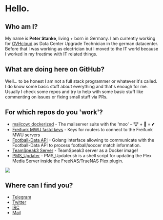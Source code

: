 # Hello.

## Who am I?
My name is **Peter Stanke**, living + born in Germany. I am currently working for [OVHcloud](https://www.ovhcloud.com/en/) as Data Center Upgrade Technician in the german datacenter. Before that I was working as electrician but I moved to the IT world because I worked in my freetime with IT related things.

## What are doing here on GitHub?
Well... to be honest I am not a full stack programmer or whatever it's called. I do know some basic stuff about everything and that's enough for me.
Usually I check some repos and try to help with some basic stuff like commenting on issues or fixing small stuff via PRs.

## For which repos do you 'work'?
- [mailcow: dockerized](https://github.com/mailcow/mailcow-dockerized) - The mailserver suite with the 'moo' – 🐮 + 🐋 = 💕 
- [Freifunk MWU fastd keys](https://github.com/freifunk-mwu/peers-ffmwu) - Keys for routers to connect to the Freifunk MWU servers
- [Football-Data API](https://github.com/icedream/go-footballdata) - Golang interface allowing to communicate with the Football-Data API to process football/soccer match information.
- [TeamSpeak3 Server](https://github.com/icedream/docker-ts3server) - TeamSpeak3 server as a Docker image!
- [PMS_Updater](https://github.com/mstinaff/PMS_Updater) - PMS_Updater.sh is a shell script for updating the Plex Media Server inside the FreeNAS/TrueNAS Plex plugin.

![](https://github-readme-stats.vercel.app/api?username=magiccc&show_icons=true&theme=dark)

## Where can I find you?
- [Telegram](https://t.me/magic848)
- [Twitter](https://twitter.com/MAGIC848)
- [IRC](https://qchat.rizon.net/?channels=m)
- [Mail](mailto://magic@kthx.at)
